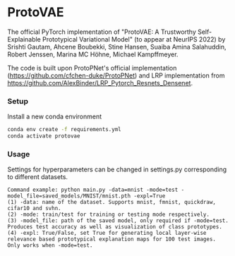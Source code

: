 # ProtoVAE

The official PyTorch implementation of "ProtoVAE: A Trustworthy Self-Explainable Prototypical Variational Model" (to appear at NeurIPS 2022) by Srishti Gautam,  Ahcene Boubekki, Stine Hansen, Suaiba Amina Salahuddin, Robert Jenssen, Marina MC Höhne, Michael Kampffmeyer.

The code is built upon ProtoPNet's official implementation (https://github.com/cfchen-duke/ProtoPNet) and LRP implementation from https://github.com/AlexBinder/LRP_Pytorch_Resnets_Densenet.

### Setup

Install a new conda environment 
```sh
conda env create -f requirements.yml
conda activate protovae
```


### Usage

Settings for hyperparameters can be changed in settings.py corresponding to different datasets.
```
Command example: python main.py -data=mnist -mode=test -model_file=saved_models/MNIST/mnist.pth -expl=True
(1) -data: name of the dataset. Supports mnist, fmnist, quickdraw, cifar10 and svhn.
(2) -mode: train/test for training or testing mode respectively.
(3) -model_file: path of the saved model, only required if -mode=test. Produces test accuracy as well as visualization of class prototypes.
(4) -expl: True/False, set True for generating local layer-wise relevance based prototypical explanation maps for 100 test images. Only works when -mode=test.
